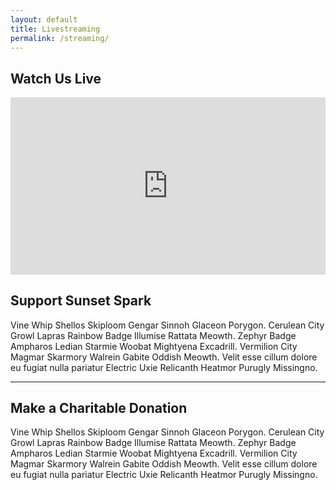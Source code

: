 ```yaml
---
layout: default
title: Livestreaming
permalink: /streaming/
---
```

<section>
    <h2 class="section-heading">Watch Us Live</h2>
    <div class="vimeo">
        <div style="padding:56.25% 0 0 0;position:relative;"><iframe src="https://vimeo.com/event/12785/embed" frameborder="0" allow="autoplay; fullscreen" allowfullscreen style="position:absolute;top:0;left:0;width:100%;height:100%;"></iframe></div>
    </div>
</section>
<section>
    <h2 class="section-heading">Support Sunset Spark</h2>
    <p>Vine Whip Shellos Skiploom Gengar Sinnoh Glaceon Porygon. Cerulean City Growl Lapras Rainbow Badge Illumise Rattata Meowth. Zephyr Badge Ampharos Ledian Starmie Woobat Mightyena Excadrill. Vermilion City Magmar Skarmory Walrein Gabite Oddish Meowth. Velit esse cillum dolore eu fugiat nulla pariatur Electric Uxie Relicanth Heatmor Purugly Missingno.</p>
</section>

<hr class="heart">

<section>
  <h2 class="section-heading">Make a Charitable Donation</h2>
  <p>Vine Whip Shellos Skiploom Gengar Sinnoh Glaceon Porygon. Cerulean City Growl Lapras Rainbow Badge Illumise Rattata Meowth. Zephyr Badge Ampharos Ledian Starmie Woobat Mightyena Excadrill. Vermilion City Magmar Skarmory Walrein Gabite Oddish Meowth. Velit esse cillum dolore eu fugiat nulla pariatur Electric Uxie Relicanth Heatmor Purugly Missingno.</p>
</section>
